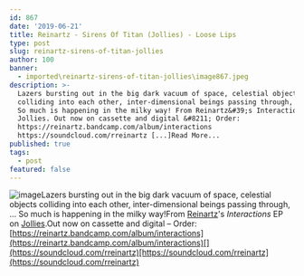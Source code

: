 ```yaml
---
id: 867
date: '2019-06-21'
title: Reinartz - Sirens Of Titan (Jollies) - Loose Lips
type: post
slug: reinartz-sirens-of-titan-jollies
author: 100
banner:
  - imported\reinartz-sirens-of-titan-jollies\image867.jpeg
description: >-
  Lazers bursting out in the big dark vacuum of space, celestial objects
  colliding into each other, inter-dimensional beings passing through, &#8230;
  So much is happening in the milky way! From Reinartz&#39;s Interactions EP on
  Jollies. Out now on cassette and digital &#8211; Order:
  https://reinartz.bandcamp.com/album/interactions
  https://soundcloud.com/rreinartz [...]Read More...
published: true
tags:
  - post
featured: false
---
```

![image](../imported\reinartz-sirens-of-titan-jollies\image867.jpeg)Lazers bursting out in the big dark vacuum of space, celestial objects colliding into each other, inter-dimensional beings passing through, … So much is happening in the milky way!From [Reinartz](https://reinartz.bandcamp.com)'s _Interactions_ EP on [Jollies](https://jollies.bandcamp.com/).Out now on cassette and digital – Order: [](https://reinartz.bandcamp.com/album/interactions)[https://reinartz.bandcamp.com/album/interactions](https://reinartz.bandcamp.com/album/interactions)[](https://soundcloud.com/rreinartz)[https://soundcloud.com/rreinartz](https://soundcloud.com/rreinartz)